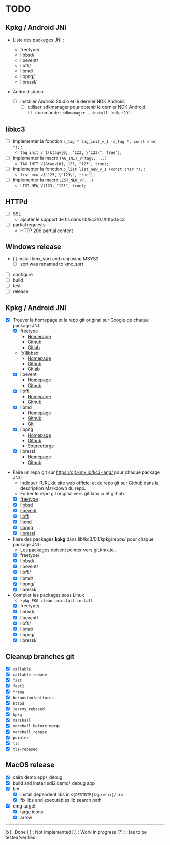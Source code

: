 # TODO

## Kpkg / Android JNI

 - Liste des packages JNI :
   - freetype/
   - libbsd/
   - libevent/
   - libffi/
   - libmd/
   - libpng/
   - libressl/

 - Android studio
   - [ ] Installer Android Studio et le dernier NDK Android.
     - [ ] utiliser sdkmanager pour obtenir le dernier NDK Android.
       - [ ] commande : `sdkmanager --install 'ndk;r29'`

## libkc3

 - [ ] Implementer la fonction `s_tag * tag_init_v_1 (s_tag *, const char *);` :
   - `tag_init_v_1(&tagv[0], "123, \"123\", true");`
 - [ ] Implementer la macro `TAG_INIT_V(tagv, ...)`
   - `TAG_INIT_V(&tagv[0], 123, "123", true);`
 - [ ] Implementer la fonction `p_list list_new_v_1 (const char *);` :
   - `list_new_v("123, \"123\", true");`
 - [ ] Implementer la macro `LIST_NEW_V(...)`
   - `LIST_NEW_V(123, "123", true);`

## HTTPd
 - [ ] SSL
   - ajouter le support de tls dans lib/kc3/0.1/httpd.kc3
 - [ ] partial requests
   - HTTP 206 partial content

## Windows release
 - [.] install kmx_sort and runj using MSYS2
   - [ ] sort was renamed to kmx_sort
 - [ ] configure
 - [ ] build
 - [ ] test
 - [ ] release

## Kpkg / Android JNI

 - [x] Trouver la homepage et le repo git original sur Google de
   chaque package JNI.
   - [x] freetype
     - [Homepage](https://freetype.org/)
     - [Github](https://github.com/freetype/freetype)
     - [Gitlab](https://gitlab.freedesktop.org/freetype/freetype.git)
   - [x]libbsd
     - [Homepage](https://libbsd.freedesktop.org/wiki/)
     - [Github](https://github.com/guillemj/libbsd)
     - [Gitlab](https://gitlab.freedesktop.org/libbsd/libbsd.git)
   - [x] libevent
     - [Homepage](https://libevent.org/)
     - [Github](https://github.com/libevent/libevent)
   - [x] libffi
     - [Homepage](https://sourceware.org/libffi/)
     - [Github](https://github.com/libffi/libffi)
   - [x] libmd
     - [Homepage](https://www.hadrons.org/software/libmd/)
     - [Github](https://github.com/guillemj/libmd)
     - [Git](https://git.hadrons.org/git/libmd.git)
   - [x] libpng
     - [Homepage](https://www.libpng.org/pub/png/libpng.html)
     - [Github](https://github.com/pnggroup/libpng)
     - [Sourceforge](https://git.code.sf.net/p/libpng/code)
   - [x] libressl
     - [Homepage](https://www.libressl.org/)
     - [Github](https://github.com/libressl/portable)

 - Faire un repo git sur https://git.kmx.io/kc3-lang/ pour chaque
   package JNI :
   - Indiquer l'URL du site web officiel et du repo git sur Github dans
     la description Markdown du repo.
   - Forker le repo git original vers git.kmx.io et github.
   - [x] [freetype](https://git.kmx.io/kc3-lang/freetype)
   - [x] [libbsd](https://git.kmx.io/kc3-lang/libbsd)
   - [x] [libevent](https://git.kmx.io/kc3-lang/libevent)
   - [x] [libffi](https://git.kmx.io/kc3-lang/libffi)
   - [x] [libmd](https://git.kmx.io/kc3-lang/libmd)
   - [x] [libpng](https://git.kmx.io/kc3-lang/libpng)
   - [x] [libressl](https://git.kmx.io/kc3-lang/libressl)

 - Faire des packages __kpkg__ dans lib/kc3/0.1/kpkg/repos/ pour chaque
   package JNI :
   - Les packages doivent pointer vers git.kmx.io .
   - [x] freetype/
   - [x] libbsd/
   - [x] libevent/
   - [x] libffi/
   - [x] libmd/
   - [x] libpng/
   - [x] libressl/

 - Compiler les packages sous Linux
   - `kpkg PKG clean uninstall install`
   - [x] freetype/
   - [x] libbsd/
   - [x] libevent/
   - [x] libffi/
   - [x] libmd/
   - [x] libpng/
   - [x] libressl/

## Cleanup branches git
 - [x] `callable`
 - [x] `callable-rebase`
 - [x] `fast`
 - [x] `fast2`
 - [x] `frame`
 - [x] `herunstoofastforus`
 - [x] `httpd`
 - [x] `jeremy_rebased`
 - [x] `kpkg`
 - [x] `marshall`
 - [x] `marshall_before_merge`
 - [x] `marshall_rebase`
 - [x] `pointer`
 - [x] `tls`
 - [x] `tls-rebased`

## MacOS release
 - [x] cairo demo app/_debug
 - [x] build and install sdl2 demo/_debug app
 - [x] bin
   - [x] install dependent libs in `${DESTDIR}${prefix}/lib`
   - [x] fix libs and executables lib search path
 - [x] dmg target
   - [x] large icons
   - [x] arrow

---

[x] : Done
[ ] : Not implemented
[.] : Work in progress
[?] : Has to be tested/verified
